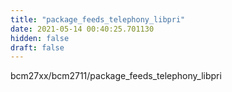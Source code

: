 ```yaml
---
title: "package_feeds_telephony_libpri"
date: 2021-05-14 00:40:25.701130
hidden: false
draft: false
---
```


bcm27xx/bcm2711/package_feeds_telephony_libpri

